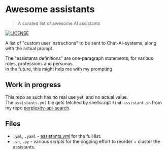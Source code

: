 # Awesome assistants

> A curated list of awesome AI assistants  

[![LICENSE](https://img.shields.io/badge/license-MIT-green)](LICENSE)

A list of "custom user instructions" to be sent to Chat-AI-systems, along with the actual prompt.

The "assistants definitions" are one-paragraph statements, for various roles, professions and personas.  
In the future, this might help me with my prompting.

## Work in progress

This repo as such has no real use yet, and no actual value.  
The `assistants.yml` file gets fetched by shellscript `find-assistant.sh` from my repo [perplexity-api-search](https://github.com/knbknb/perplexity-api-search).

## Files

- `.yml`, `.yaml` - [assistants.yml](assistants.yml)  for the full list.
- `.sh`, `.py` - various scripts for the ongoing effort to reorder + cluster the assistants.
